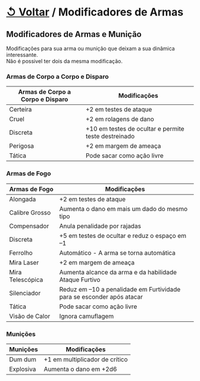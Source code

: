 # [↺ Voltar](../Armas.md) / Modificadores de Armas

## Modificadores de Armas e Munição

Modificações para sua arma ou munição que deixam a sua dinâmica interessante.  
Não é possivel ter dois da mesma modificação.

### Armas de Corpo a Corpo e Disparo

| Armas de Corpo a Corpo e Disparo |                     Modificações                     |
| ----------------------------- | ---------------------------------------------------- |
| Certeira                      | +2 em testes de ataque                               |
| Cruel                         | +2 em rolagens de dano                               |
| Discreta                      | +10 em testes de ocultar e permite teste destreinado |
| Perigosa                      | +2 em margem de ameaça                               |
| Tática                        | Pode sacar como ação livre                           |

### Armas de Fogo

|  Armas de Fogo   |                             Modificações                              |
| ---------------- | --------------------------------------------------------------------- |
| Alongada         | +2 em testes de ataque                                                |
| Calibre Grosso   | Aumenta o dano em mais um dado do mesmo tipo                          |
| Compensador      | Anula penalidade por rajadas                                          |
| Discreta         | +5 em testes de ocultar e reduz o espaço em –1                        |
| Ferrolho         | Automático - A arma se torna automática                               |
| Mira Laser       | +2 em margem de ameaça                                                |
| Mira Telescópica | Aumenta alcance da arma e da habilidade Ataque Furtivo                |
| Silenciador      | Reduz em –10 a penalidade em Furtividade para se esconder após atacar |
| Tática           | Pode sacar como ação livre                                            |
| Visão de Calor   | Ignora camuflagem                                                     |

### Munições

| Munições  |          Modificações          |
| --------- | ------------------------------ |
| Dum dum   | +1 em multiplicador de crítico |
| Explosiva | Aumenta o dano em +2d6         |
